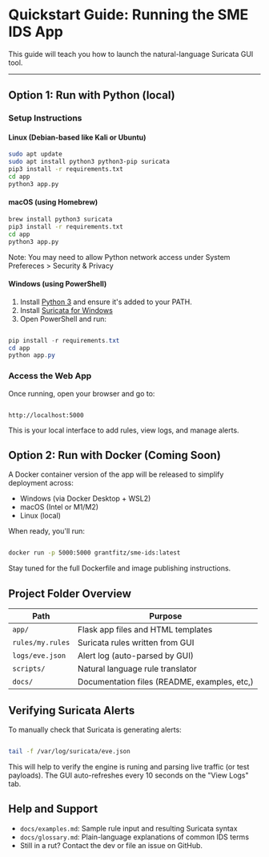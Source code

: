
# Quickstart Guide: Running the SME IDS App

This guide will teach you how to launch the natural-language Suricata GUI tool.

---

## Option 1: Run with Python (local)

### Setup Instructions

#### Linux (Debian-based like Kali or Ubuntu)

```bash
sudo apt update
sudo apt install python3 python3-pip suricata
pip3 install -r requirements.txt
cd app
python3 app.py
```

#### macOS (using Homebrew)

```bash
brew install python3 suricata
pip3 install -r requirements.txt
cd app
python3 app.py
```
Note: You may need to allow Python network access under System Prefereces > Security & Privacy

#### Windows (using PowerShell)

1. Install [Python 3](https://www.python.org/downloads) and ensure it's added to your PATH.
2. Install [Suricata for Windows](https://suricata.io/download/)
3. Open PowerShell and run:
```powershell

pip install -r requirements.txt
cd app
python app.py
```
### Access the Web App

Once running, open your browser and go to:
```arduino

http://localhost:5000
```
This is your local interface to add rules, view logs, and manage alerts.

## Option 2: Run with Docker (Coming Soon)

A Docker container version of the app will be released to simplify deployment across:
- Windows (via Docker Desktop + WSL2)
- macOS (Intel or M1/M2)
- Linux (local)

When ready, you'll run:
```bash

docker run -p 5000:5000 grantfitz/sme-ids:latest
```
Stay tuned for the full Dockerfile and image publishing instructions.

## Project Folder Overview

| Path			| Purpose					|
|-----------------------|-----------------------------------------------|
|`app/`			| Flask app files and HTML templates		|
|`rules/my.rules`	| Suricata rules written from GUI		|
|`logs/eve.json`	| Alert log (auto-parsed by GUI)		|
|`scripts/`		| Natural language rule translator		|
|`docs/`		| Documentation files (README, examples, etc,)	|

## Verifying Suricata Alerts

To manually check that Suricata is generating alerts:

```bash

tail -f /var/log/suricata/eve.json
```
This will help to verify the engine is runing and parsing live traffic (or test payloads).
The GUI auto-refreshes every 10 seconds on the "View Logs" tab.

## Help and Support
- `docs/examples.md`: Sample rule input and resulting Suricata syntax
- `docs/glossary.md`: Plain-language explanations of common IDS terms
- Still in a rut? Contact the dev or file an issue on GitHub.



